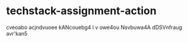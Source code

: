 # techstack-assignment-action
cveoabo
acjndvuoee
kANcouebg4
l v owe4ou
Nsvbuwa4A
dDSVnfraug
avr'kan5
